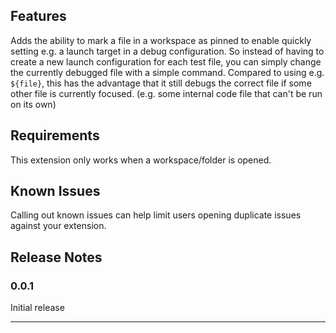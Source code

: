 ## Features

Adds the ability to mark a file in a workspace as pinned to enable quickly setting e.g. a launch target in a debug configuration. So instead of having to create a new launch configuration for each test file, you can simply change the currently debugged file with a simple command. Compared to using e.g. `${file}`, this has the advantage that it still debugs the correct file if some other file is currently focused. (e.g. some internal code file that can't be run on its own)

## Requirements

This extension only works when a workspace/folder is opened.

## Known Issues

Calling out known issues can help limit users opening duplicate issues against your extension.

## Release Notes

### 0.0.1
Initial release

---
